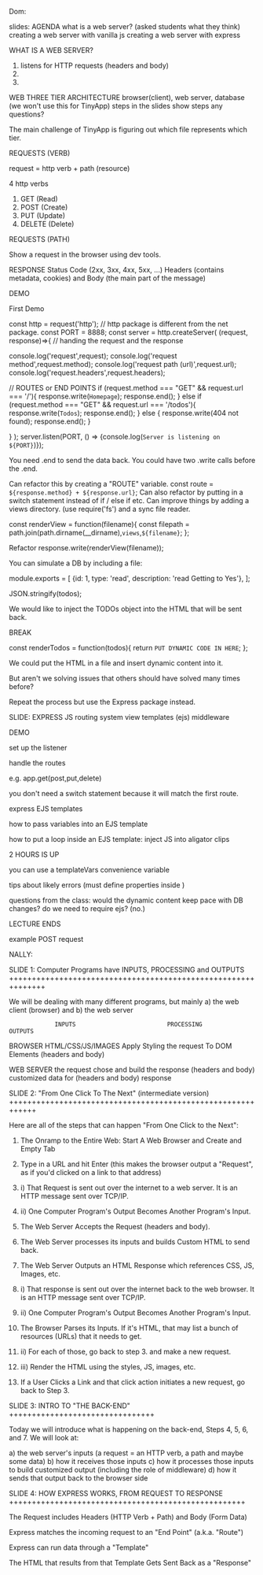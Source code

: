 Dom:

slides:
AGENDA
what is a web server? (asked students what they think)
creating a web server with vanilla js
creating a web server with express



WHAT IS A WEB SERVER?
1. listens for HTTP requests (headers and body)
2. 
3.

WEB THREE TIER ARCHITECTURE
browser(client), web server, database (we won't use this for TinyApp)
steps in the slides show steps
any questions?

The main challenge of TinyApp is figuring out which file represents which tier.

REQUESTS (VERB)

request = http verb + path (resource)

4 http verbs
  1. GET (Read)
  2. POST (Create)
  3. PUT (Update)
  4. DELETE (Delete)

REQUESTS (PATH)


Show a request in the browser using dev tools.

RESPONSE
Status Code (2xx, 3xx, 4xx, 5xx, ...)
Headers (contains metadata, cookies) and Body (the main part of the message)



DEMO

First Demo

const http = request('http'); // http package is different from the net package.
const PORT = 8888;
const server = http.createServer( (request, response)=>{
  // handing the request and the response

  console.log('request',request);
  console.log('request method',request.method);
  console.log('request path (url)',request.url);
  console.log('request.headers',request.headers);

  // ROUTES or END POINTS
  if (request.method === "GET" && request.url === '/'){
    response.write(`Homepage`);
    response.end();
  } else if (request.method === "GET" && request.url === '/todos'){
    response.write(`Todos`);
    response.end();
  } else {
    response.write(404 not found);
    response.end();
  }

} );
server.listen(PORT, () => {console.log(`Server is listening on ${PORT}`)});


You need .end to send the data back. You could have two .write calls before the .end.

Can refactor this by creating a "ROUTE" variable. const route = `${response.method} + ${response.url}`;
Can also refactor by putting in a switch statement instead of if / else if etc.
Can improve things by adding a views directory. (use require('fs') and a sync file reader.

const renderView = function(filename){
  const filepath = path.join(path.dirname(__dirname),`views`,`${filename}`;
};

Refactor response.write(renderView(filename));


You can simulate a DB by including a file:

module.exports = [
  {id: 1, type: 'read', description: 'read Getting to Yes'},
];

JSON.stringify(todos);


We would like to inject the TODOs object into the HTML that will be sent back.



BREAK

const renderTodos = function(todos){
  return `PUT DYNAMIC CODE IN HERE`;
};

We could put the HTML in a file and insert dynamic content into it.

But aren't we solving issues that others should have solved many times before?


Repeat the process but use the Express package instead.

SLIDE: EXPRESS JS
routing system
view templates (ejs)
middleware

DEMO

set up the listener

handle the routes

e.g. app.get(post,put,delete)

you don't need a switch statement because it will match the first route.

express EJS templates

how to pass variables into an EJS template

how to put a loop inside an EJS template: inject JS into aligator clips


2 HOURS IS UP

you can use a templateVars convenience variable

tips about likely errors (must define properties inside )

questions from the class:
would the dynamic content keep pace with DB changes?
do we need to require ejs? (no.)

LECTURE ENDS

example POST request


NALLY:

SLIDE 1: Computer Programs have INPUTS, PROCESSING and OUTPUTS
++++++++++++++++++++++++++++++++++++++++++++++++++++++++++++++

We will be dealing with many different programs, but mainly a) the web client (browser) and b) the web server

                 INPUTS                          PROCESSING               OUTPUTS

BROWSER      HTML/CSS/JS/IMAGES                  Apply Styling            the request
                                                To DOM Elements           (headers and body)


WEB SERVER   the request                        chose and build           the response
             (headers and body)                 customized data for       (headers and body)
                                                response

SLIDE 2: "From One Click To The Next" (intermediate version)
++++++++++++++++++++++++++++++++++++++++++++++++++++++++++++

Here are all of the steps that can happen "From One Click to the Next":

1. The Onramp to the Entire Web: Start A Web Browser and Create and Empty Tab

2. Type in a URL and hit Enter (this makes the browser output a "Request", as if you'd clicked on a link to 
that address)

3. i) That Request is sent out over the internet to a web server. It is an HTTP message sent over TCP/IP.
3. ii) One Computer Program's Output Becomes Another Program's Input.

4. The Web Server Accepts the Request (headers and body).

5. The Web Server processes its inputs and builds Custom HTML to send back.

6. The Web Server Outputs an HTML Response which references CSS, JS, Images, etc.

7. i) That response is sent out over the internet back to the web browser. It is an HTTP message sent over TCP/IP.
7. ii) One Computer Program's Output Becomes Another Program's Input.

8. The Browser Parses its Inputs. If it's HTML, that may list a bunch of resources (URLs) that it needs to get.
8. ii) For each of those, go back to step 3. and make a new request.
8. iii) Render the HTML using the styles, JS, images, etc.

9. If a User Clicks a Link and that click action initiates a new request, go back to Step 3.

SLIDE 3: INTRO TO "THE BACK-END"
++++++++++++++++++++++++++++++++

Today we will introduce what is happening on the back-end, Steps 4, 5, 6, and 7. We will look at:

a) the web server's inputs (a request = an HTTP verb, a path and maybe some data)
b) how it receives those inputs
c) how it processes those inputs to build customized output (including the role of middleware)
d) how it sends that output back to the browser side

SLIDE 4: HOW EXPRESS WORKS, FROM REQUEST TO RESPONSE
++++++++++++++++++++++++++++++++++++++++++++++++++++

The Request includes Headers (HTTP Verb + Path) and Body (Form Data)

Express matches the incoming request to an "End Point" (a.k.a. "Route")

Express can run data through a "Template"

The HTML that results from that Template Gets Sent Back as a "Response"

